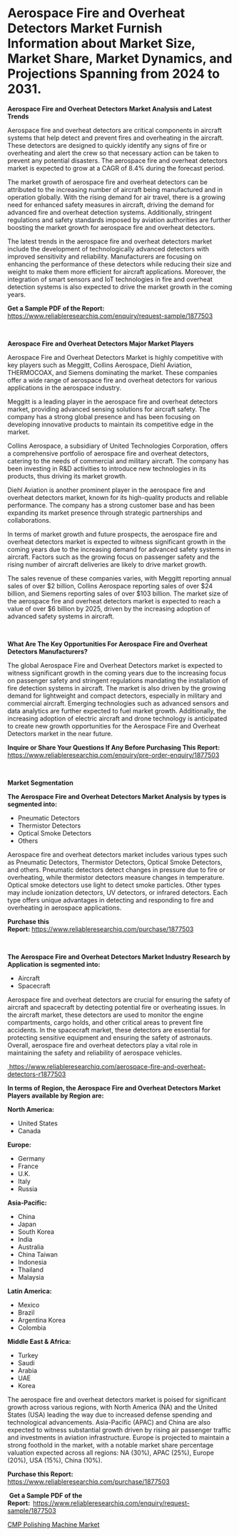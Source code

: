 <p><h1>Aerospace Fire and Overheat Detectors Market Furnish Information about Market Size, Market Share, Market Dynamics, and Projections Spanning from 2024 to 2031.</h1></p><p><strong>Aerospace Fire and Overheat Detectors Market Analysis and Latest Trends</strong></p>
<p><p>Aerospace fire and overheat detectors are critical components in aircraft systems that help detect and prevent fires and overheating in the aircraft. These detectors are designed to quickly identify any signs of fire or overheating and alert the crew so that necessary action can be taken to prevent any potential disasters. The aerospace fire and overheat detectors market is expected to grow at a CAGR of 8.4% during the forecast period.</p><p>The market growth of aerospace fire and overheat detectors can be attributed to the increasing number of aircraft being manufactured and in operation globally. With the rising demand for air travel, there is a growing need for enhanced safety measures in aircraft, driving the demand for advanced fire and overheat detection systems. Additionally, stringent regulations and safety standards imposed by aviation authorities are further boosting the market growth for aerospace fire and overheat detectors.</p><p>The latest trends in the aerospace fire and overheat detectors market include the development of technologically advanced detectors with improved sensitivity and reliability. Manufacturers are focusing on enhancing the performance of these detectors while reducing their size and weight to make them more efficient for aircraft applications. Moreover, the integration of smart sensors and IoT technologies in fire and overheat detection systems is also expected to drive the market growth in the coming years.</p></p>
<p><strong>Get a Sample PDF of the Report:&nbsp;</strong> <a href="https://www.reliableresearchiq.com/enquiry/request-sample/1877503">https://www.reliableresearchiq.com/enquiry/request-sample/1877503</a></p>
<p>&nbsp;</p>
<p><strong>Aerospace Fire and Overheat Detectors Major Market Players</strong></p>
<p><p>Aerospace Fire and Overheat Detectors Market is highly competitive with key players such as Meggitt, Collins Aerospace, Diehl Aviation, THERMOCOAX, and Siemens dominating the market. These companies offer a wide range of aerospace fire and overheat detectors for various applications in the aerospace industry.</p><p>Meggitt is a leading player in the aerospace fire and overheat detectors market, providing advanced sensing solutions for aircraft safety. The company has a strong global presence and has been focusing on developing innovative products to maintain its competitive edge in the market.</p><p>Collins Aerospace, a subsidiary of United Technologies Corporation, offers a comprehensive portfolio of aerospace fire and overheat detectors, catering to the needs of commercial and military aircraft. The company has been investing in R&D activities to introduce new technologies in its products, thus driving its market growth.</p><p>Diehl Aviation is another prominent player in the aerospace fire and overheat detectors market, known for its high-quality products and reliable performance. The company has a strong customer base and has been expanding its market presence through strategic partnerships and collaborations.</p><p>In terms of market growth and future prospects, the aerospace fire and overheat detectors market is expected to witness significant growth in the coming years due to the increasing demand for advanced safety systems in aircraft. Factors such as the growing focus on passenger safety and the rising number of aircraft deliveries are likely to drive market growth.</p><p>The sales revenue of these companies varies, with Meggitt reporting annual sales of over $2 billion, Collins Aerospace reporting sales of over $24 billion, and Siemens reporting sales of over $103 billion. The market size of the aerospace fire and overheat detectors market is expected to reach a value of over $6 billion by 2025, driven by the increasing adoption of advanced safety systems in aircraft.</p></p>
<p>&nbsp;</p>
<p><strong>What Are The Key Opportunities For Aerospace Fire and Overheat Detectors Manufacturers?</strong></p>
<p><p>The global Aerospace Fire and Overheat Detectors market is expected to witness significant growth in the coming years due to the increasing focus on passenger safety and stringent regulations mandating the installation of fire detection systems in aircraft. The market is also driven by the growing demand for lightweight and compact detectors, especially in military and commercial aircraft. Emerging technologies such as advanced sensors and data analytics are further expected to fuel market growth. Additionally, the increasing adoption of electric aircraft and drone technology is anticipated to create new growth opportunities for the Aerospace Fire and Overheat Detectors market in the near future.</p></p>
<p><strong>Inquire or Share Your Questions If Any Before Purchasing This Report:</strong> <a href="https://www.reliableresearchiq.com/enquiry/pre-order-enquiry/1877503">https://www.reliableresearchiq.com/enquiry/pre-order-enquiry/1877503</a></p>
<p>&nbsp;</p>
<p><strong>Market Segmentation</strong></p>
<p><strong>The Aerospace Fire and Overheat Detectors Market Analysis by types is segmented into:</strong></p>
<p><ul><li>Pneumatic Detectors</li><li>Thermistor Detectors</li><li>Optical Smoke Detectors</li><li>Others</li></ul></p>
<p><p>Aerospace fire and overheat detectors market includes various types such as Pneumatic Detectors, Thermistor Detectors, Optical Smoke Detectors, and others. Pneumatic detectors detect changes in pressure due to fire or overheating, while thermistor detectors measure changes in temperature. Optical smoke detectors use light to detect smoke particles. Other types may include ionization detectors, UV detectors, or infrared detectors. Each type offers unique advantages in detecting and responding to fire and overheating in aerospace applications.</p></p>
<p><strong>Purchase this Report:&nbsp;</strong><a href="https://www.reliableresearchiq.com/purchase/1877503">https://www.reliableresearchiq.com/purchase/1877503</a></p>
<p>&nbsp;</p>
<p><strong>The Aerospace Fire and Overheat Detectors Market Industry Research by Application is segmented into:</strong></p>
<p><ul><li>Aircraft</li><li>Spacecraft</li></ul></p>
<p><p>Aerospace fire and overheat detectors are crucial for ensuring the safety of aircraft and spacecraft by detecting potential fire or overheating issues. In the aircraft market, these detectors are used to monitor the engine compartments, cargo holds, and other critical areas to prevent fire accidents. In the spacecraft market, these detectors are essential for protecting sensitive equipment and ensuring the safety of astronauts. Overall, aerospace fire and overheat detectors play a vital role in maintaining the safety and reliability of aerospace vehicles.</p></p>
<p><a href="https://www.reliableresearchiq.com/aerospace-fire-and-overheat-detectors-r1877503">&nbsp;https://www.reliableresearchiq.com/aerospace-fire-and-overheat-detectors-r1877503</a></p>
<p><strong>In terms of Region, the Aerospace Fire and Overheat Detectors Market Players available by Region are:</strong></p>
<p>
    <p> <strong> North America: </strong>
        <ul>
            <li>United States</li>
            <li>Canada</li>
        </ul>
        </p> 
    <p> <strong> Europe: </strong>
        <ul>
            <li>Germany</li>
            <li>France</li>
            <li>U.K.</li>
            <li>Italy</li>
            <li>Russia</li>
        </ul>
        </p> 
    <p> <strong> Asia-Pacific: </strong>
        <ul>
            <li>China</li>
            <li>Japan</li>
            <li>South Korea</li>
            <li>India</li>
            <li>Australia</li>
            <li>China Taiwan</li>
            <li>Indonesia</li>
            <li>Thailand</li>
            <li>Malaysia</li>
        </ul>
        </p> 
    <p> <strong> Latin America: </strong>
        <ul>
            <li>Mexico</li>
            <li>Brazil</li>
            <li>Argentina Korea</li>
            <li>Colombia</li>
        </ul>
        </p> 
    <p> <strong> Middle East & Africa: </strong>
        <ul>
            <li>Turkey</li>
            <li>Saudi</li>
            <li>Arabia</li>
            <li>UAE</li>
            <li>Korea</li>
        </ul>
    </p>
    </p>
<p><p>The aerospace fire and overheat detectors market is poised for significant growth across various regions, with North America (NA) and the United States (USA) leading the way due to increased defense spending and technological advancements. Asia-Pacific (APAC) and China are also expected to witness substantial growth driven by rising air passenger traffic and investments in aviation infrastructure. Europe is projected to maintain a strong foothold in the market, with a notable market share percentage valuation expected across all regions: NA (30%), APAC (25%), Europe (20%), USA (15%), China (10%).</p></p>
<p><strong>Purchase this Report: </strong><a href="https://www.reliableresearchiq.com/purchase/1877503">https://www.reliableresearchiq.com/purchase/1877503</a></p>
<p>&nbsp;<strong>Get a Sample PDF of the Report:&nbsp;&nbsp;</strong><a href="https://www.reliableresearchiq.com/enquiry/request-sample/1877503">https://www.reliableresearchiq.com/enquiry/request-sample/1877503</a></p>
<p><strong></strong></p>
<p><p><a href="https://github.com/JordyBecker/Market-Research-Report-List-1/blob/main/cmp-polishing-machine-market.md">CMP Polishing Machine Market</a></p></p>